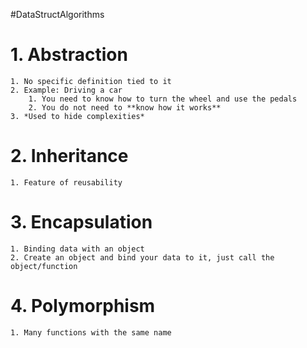 #DataStructAlgorithms
# 1. Abstraction
	1. No specific definition tied to it
	2. Example: Driving a car
		1. You need to know how to turn the wheel and use the pedals
		2. You do not need to **know how it works**
	3. *Used to hide complexities*
# 2. Inheritance
	1. Feature of reusability
# 3. Encapsulation
	1. Binding data with an object
	2. Create an object and bind your data to it, just call the object/function
# 4. Polymorphism
	1. Many functions with the same name